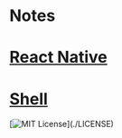 # Notes
# [React Native](/React%20Native/#readme)
# [Shell](Shell/#readme)
[![MIT License](https://img.shields.io/apm/l/atomic-design-ui.svg?)](./LICENSE)